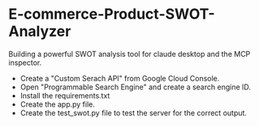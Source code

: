 # E-commerce-Product-SWOT-Analyzer
Building a powerful SWOT analysis tool for claude desktop and the MCP inspector.

- Create a "Custom Serach API" from Google Cloud Console.
- Open "Programmable Search Engine" and create a search engine ID.
- Install the requirements.txt
- Create the app.py file.
- Create the test_swot.py file to test the server for the correct output.

